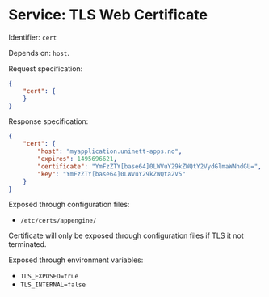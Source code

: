# Service: TLS Web Certificate

Identifier: `cert`

Depends on: `host`.

Request specification:

```json
{
	"cert": {
	}
}
```


Response specification:

```json
{
	"cert": {
		"host": "myapplication.uninett-apps.no",
		"expires": 1495696621,
		"certificate": "YmFzZTY[base64]0LWVuY29kZWQtY2VydGlmaWNhdGU=",
		"key": "YmFzZTY[base64]0LWVuY29kZWQta2V5"
	}
}
```

Exposed through configuration files:

* `/etc/certs/appengine/`

Certificate will only be exposed through configuration files if TLS it not terminated.



Exposed through environment variables:

* `TLS_EXPOSED=true`
* `TLS_INTERNAL=false`

